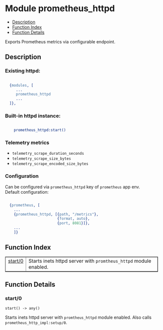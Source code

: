 

# Module prometheus_httpd #
* [Description](#description)
* [Function Index](#index)
* [Function Details](#functions)

Exports Prometheus metrics via configurable endpoint.

<a name="description"></a>

## Description ##
### Existing httpd:<br />

```erlang

  {modules, [
     ...
     prometheus_httpd
     ...
  ]},
```

### Built-in httpd instance:<br />

```erlang

    prometheus_httpd:start()
```

### Telemetry metrics

- `telemetry_scrape_duration_seconds`
- `telemetry_scrape_size_bytes`
- `telemetry_scrape_encoded_size_bytes`

### Configuration
Can be configured via `prometheus_httpd` key of `prometheus` app env.<br />
Default configuration:

```erlang

  {prometheus, [
    ...
    {prometheus_httpd, [{path, "/metrics"},
                        {format, auto},
                        {port, 8081}]},
    ...
    ]}
```
<a name="index"></a>

## Function Index ##


<table width="100%" border="1" cellspacing="0" cellpadding="2" summary="function index"><tr><td valign="top"><a href="#start-0">start/0</a></td><td>
Starts inets httpd server with <code>promtheus_httpd</code> module enabled.</td></tr></table>


<a name="functions"></a>

## Function Details ##

<a name="start-0"></a>

### start/0 ###

`start() -> any()`

Starts inets httpd server with `promtheus_httpd` module enabled.
Also calls `prometheus_http_impl:setup/0`.

